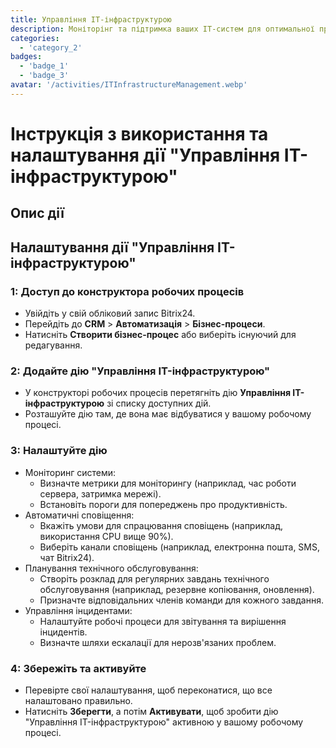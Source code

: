 ```yaml
---
title: Управління IT-інфраструктурою
description: Моніторінг та підтримка ваших IT-систем для оптимальної продуктивності.
categories: 
  - 'category_2'
badges: 
  - 'badge_1'
  - 'badge_3'
avatar: '/activities/ITInfrastructureManagement.webp'
---
```

# Інструкція з використання та налаштування дії "Управління IT-інфраструктурою"

## Опис дії

## **Налаштування дії "Управління IT-інфраструктурою"**

### 1: Доступ до конструктора робочих процесів
- Увійдіть у свій обліковий запис Bitrix24.
- Перейдіть до **CRM** > **Автоматизація** > **Бізнес-процеси**.
- Натисніть **Створити бізнес-процес** або виберіть існуючий для редагування.

### 2: Додайте дію "Управління IT-інфраструктурою"
- У конструкторі робочих процесів перетягніть дію **Управління IT-інфраструктурою** зі списку доступних дій.
- Розташуйте дію там, де вона має відбуватися у вашому робочому процесі.

### 3: Налаштуйте дію
- Моніторинг системи:
  - Визначте метрики для моніторингу (наприклад, час роботи сервера, затримка мережі).
  - Встановіть пороги для попереджень про продуктивність.
- Автоматичні сповіщення:
  - Вкажіть умови для спрацювання сповіщень (наприклад, використання CPU вище 90%).
  - Виберіть канали сповіщень (наприклад, електронна пошта, SMS, чат Bitrix24).
- Планування технічного обслуговування:
  - Створіть розклад для регулярних завдань технічного обслуговування (наприклад, резервне копіювання, оновлення).
  - Призначте відповідальних членів команди для кожного завдання.
- Управління інцидентами:
  - Налаштуйте робочі процеси для звітування та вирішення інцидентів.
  - Визначте шляхи ескалації для нерозв'язаних проблем.

### 4: Збережіть та активуйте
- Перевірте свої налаштування, щоб переконатися, що все налаштовано правильно.
- Натисніть **Зберегти**, а потім **Активувати**, щоб зробити дію "Управління IT-інфраструктурою" активною у вашому робочому процесі.